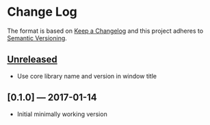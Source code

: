 # Change Log
The format is based on [Keep a Changelog](http://keepachangelog.com/)
and this project adheres to [Semantic Versioning](http://semver.org/).

## [Unreleased]
 - Use core library name and version in window title

## [0.1.0] — 2017-01-14
 - Initial minimally working version

[Unreleased]: https://github.com/mehcode/axal/compare/v0.1.0...HEAD
